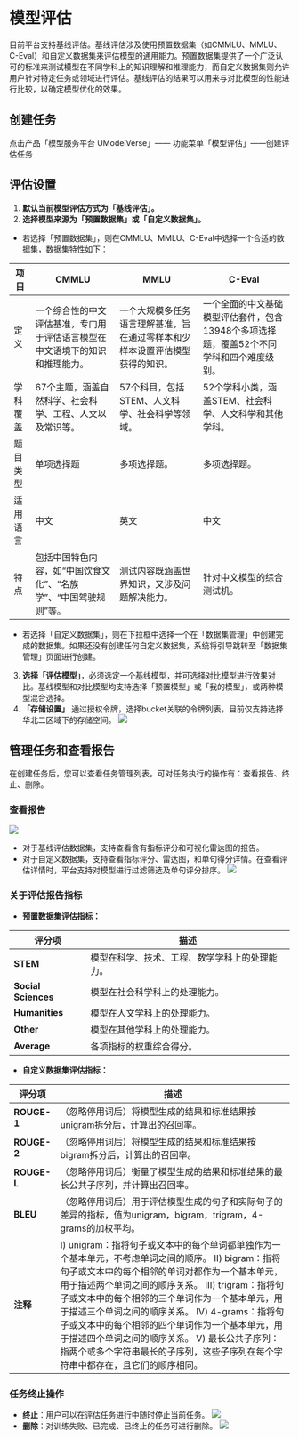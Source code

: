 # 模型评估

目前平台支持基线评估。基线评估涉及使用预置数据集（如CMMLU、MMLU、C-Eval）和自定义数据集来评估模型的通用能力。预置数据集提供了一个广泛认可的标准来测试模型在不同学科上的知识理解和推理能力，而自定义数据集则允许用户针对特定任务或领域进行评估。基线评估的结果可以用来与对比模型的性能进行比较，以确定模型优化的效果。

## 创建任务

点击产品「模型服务平台 UModelVerse」—— 功能菜单「模型评估」——创建评估任务

## 评估设置

1. **默认当前模型评估方式为「基线评估」。**
2. **选择模型来源为「预置数据集」或「自定义数据集」。**
- 若选择「预置数据集」，则在CMMLU、MMLU、C-Eval中选择一个合适的数据集，数据集特性如下：

| 项目      | CMMLU                                                                 | MMLU                                                                 | C-Eval                                                                 |
|-----------|----------------------------------------------------------------------|----------------------------------------------------------------------|------------------------------------------------------------------------|
| 定义      | 一个综合性的中文评估基准，专门用于评估语言模型在中文语境下的知识和推理能力。 | 一个大规模多任务语言理解基准，旨在通过零样本和少样本设置评估模型获得的知识。 | 一个全面的中文基础模型评估套件，包含13948个多项选择题，覆盖52个不同学科和四个难度级别。 |
| 学科覆盖  | 67个主题，涵盖自然科学、社会科学、工程、人文以及常识等。| 57个科目，包括STEM、人文科学、社会科学等领域。| 52个学科小类，涵盖STEM、社会科学、人文科学和其他学科。|
| 题目类型 | 单项选择题  | 多项选择题。| 多项选择题。|
| 适用语言  | 中文 | 英文 | 中文  | 
| 特点| 包括中国特色内容，如“中国饮食文化”、“名族学”、“中国驾驶规则”等。| 测试内容既涵盖世界知识，又涉及问题解决能力。| 针对中文模型的综合测试机。|
     
- 若选择「自定义数据集」，则在下拉框中选择一个在「数据集管理」中创建完成的数据集。如果还没有创建任何自定义数据集，系统将引导跳转至「数据集管理」页面进行创建。
3. **选择「评估模型」**，必须选定一个基线模型，并可选择对比模型进行效果对比。基线模型和对比模型均支持选择「预置模型」或「我的模型」，或两种模型混合选择。
4. **「存储设置」** 通过授权令牌，选择bucket关联的令牌列表，目前仅支持选择华北二区域下的存储空间。
   ![](https://wdcdn.qpic.cn/MTY4ODg1NjEwOTY0NTI3NA_318257_QXJJ0REFHgZjXT2J_1735875669?w=1484&h=918&type=image/png)

## 管理任务和查看报告

在创建任务后，您可以查看任务管理列表。可对任务执行的操作有：查看报告、终止、删除。

### 查看报告

![](https://wdcdn.qpic.cn/MTY4ODg1NjEwOTY0NTI3NA_722056_9avLvYX2Wyc0E08c_1735893001?w=1642&h=898&type=image/png)

- 对于基线评估数据集，支持查看含有指标评分和可视化雷达图的报告。
- 对于自定义数据集，支持查看指标评分、雷达图，和单句得分详情。在查看评估详情时，平台支持对模型进行过滤筛选及单句评分排序。
  ![](https://wdcdn.qpic.cn/MTY4ODg1NjEwOTY0NTI3NA_804769_eMsARbi1XQYw9-7p_1735891413?w=1477&h=749&type=image/png)

### 关于评估报告指标

- **预置数据集评估指标：**

| 评分项         | 描述                                                      |
|---------------|--------------------------------------------------------------|
| **STEM**      | 模型在科学、技术、工程、数学学科上的处理能力。               |
| **Social Sciences** | 模型在社会科学科上的处理能力。                             |
| **Humanities** | 模型在人文学科上的处理能力。                                 |
| **Other**     | 模型在其他学科上的处理能力。                                 |
| **Average**   | 各项指标的权重综合得分。                                     |
  
  
- **自定义数据集评估指标：**
  
| 评分项    | 描述                                                                 |
|-----------|----------------------------------------------------------------------|
| **ROUGE-1** | （忽略停用词后）将模型生成的结果和标准结果按unigram拆分后，计算出的召回率。 |
| **ROUGE-2** | （忽略停用词后）将模型生成的结果和标准结果按bigram拆分后，计算出的召回率。 |
| **ROUGE-L** | （忽略停用词后）衡量了模型生成的结果和标准结果的最长公共子序列，并计算出召回率。 |
| **BLEU**   | （忽略停用词后）用于评估模型生成的句子和实际句子的差异的指标，值为unigram，bigram，trigram，4-grams的加权平均。 |
| **注释**   | Ⅰ) unigram：指将句子或文本中的每个单词都单独作为一个基本单元，不考虑单词之间的顺序。 Ⅱ) bigram：指将句子或文本中的每个相邻的单词对都作为一个基本单元，用于描述两个单词之间的顺序关系。 Ⅲ) trigram：指将句子或文本中的每个相邻的三个单词作为一个基本单元，用于描述三个单词之间的顺序关系。 Ⅳ) 4-grams：指将句子或文本中的每个相邻的四个单词作为一个基本单元，用于描述四个单词之间的顺序关系。 Ⅴ) 最长公共子序列：指两个或多个字符串最长的子序列，这些子序列在每个字符串中都存在，且它们的顺序相同。 |
  
  

### 任务终止操作

- **终止**：用户可以在评估任务进行中随时停止当前任务。
  ![](https://wdcdn.qpic.cn/MTY4ODg1NjEwOTY0NTI3NA_759503_YSm5GZNLsTFMqMZP_1735891996?w=696&h=282&type=image/png)
- **删除**：对训练失败、已完成、已终止的任务可进行删除。
  ![](https://wdcdn.qpic.cn/MTY4ODg1NjEwOTY0NTI3NA_253921_vwRVlTYoRo2jo-Wg_1735892415?w=1627&h=897&type=image/png)


